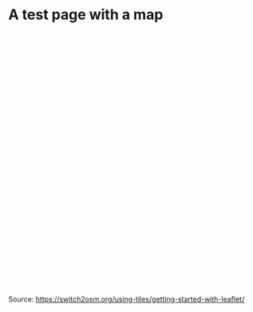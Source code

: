 <script src="https://unpkg.com/leaflet@1.7.1/dist/leaflet.js"></script>
<link rel="stylesheet" href="https://unpkg.com/leaflet@1.7.1/dist/leaflet.css" />
<meta name="viewport" content="width=device-width, initial-scale=1.0">
<style>
    #map {
      /* configure the size of the map (just set height, otherwise mobile is too wide) */
      /* width: 768px; */
      height: 512px;
    }
</style>

# A test page with a map
<div id="map"></div>
<script>
  // initialize Leaflet
  var map = L.map('map').setView({lon: 0, lat: 0}, 2);

  // add the OpenStreetMap tiles
  L.tileLayer('https://{s}.tile.openstreetmap.org/{z}/{x}/{y}.png', {
    maxZoom: 19,
    attribution: '&copy; <a href="https://openstreetmap.org/copyright">OpenStreetMap contributors</a>'
  }).addTo(map);

  // show the scale bar on the lower left corner
  L.control.scale({imperial: true, metric: true}).addTo(map);

  // show a marker on the map
  L.marker({lon: 0, lat: 0}).bindPopup('The center of the world').addTo(map);
</script>
    
Source:
https://switch2osm.org/using-tiles/getting-started-with-leaflet/
    
